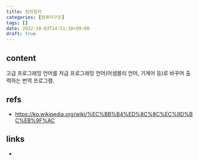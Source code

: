 ```yaml
---
title: 컴파일러
categories: [컴퓨터구조]
tags: []
date: 2022-10-03T14:51:18+09:00
draft: true
---
```


## content
고급 프로그래밍 언어를 저급 프로그래밍 언어(어셈블리 언어, 기계어 등)로 바꾸어 출력하는 번역 프로그램. 



## refs
- https://ko.wikipedia.org/wiki/%EC%BB%B4%ED%8C%8C%EC%9D%BC%EB%9F%AC


## links
- 

